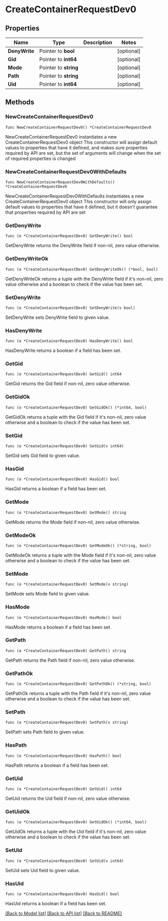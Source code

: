# CreateContainerRequestDev0

## Properties

Name | Type | Description | Notes
------------ | ------------- | ------------- | -------------
**DenyWrite** | Pointer to **bool** |  | [optional] 
**Gid** | Pointer to **int64** |  | [optional] 
**Mode** | Pointer to **string** |  | [optional] 
**Path** | Pointer to **string** |  | [optional] 
**Uid** | Pointer to **int64** |  | [optional] 

## Methods

### NewCreateContainerRequestDev0

`func NewCreateContainerRequestDev0() *CreateContainerRequestDev0`

NewCreateContainerRequestDev0 instantiates a new CreateContainerRequestDev0 object
This constructor will assign default values to properties that have it defined,
and makes sure properties required by API are set, but the set of arguments
will change when the set of required properties is changed

### NewCreateContainerRequestDev0WithDefaults

`func NewCreateContainerRequestDev0WithDefaults() *CreateContainerRequestDev0`

NewCreateContainerRequestDev0WithDefaults instantiates a new CreateContainerRequestDev0 object
This constructor will only assign default values to properties that have it defined,
but it doesn't guarantee that properties required by API are set

### GetDenyWrite

`func (o *CreateContainerRequestDev0) GetDenyWrite() bool`

GetDenyWrite returns the DenyWrite field if non-nil, zero value otherwise.

### GetDenyWriteOk

`func (o *CreateContainerRequestDev0) GetDenyWriteOk() (*bool, bool)`

GetDenyWriteOk returns a tuple with the DenyWrite field if it's non-nil, zero value otherwise
and a boolean to check if the value has been set.

### SetDenyWrite

`func (o *CreateContainerRequestDev0) SetDenyWrite(v bool)`

SetDenyWrite sets DenyWrite field to given value.

### HasDenyWrite

`func (o *CreateContainerRequestDev0) HasDenyWrite() bool`

HasDenyWrite returns a boolean if a field has been set.

### GetGid

`func (o *CreateContainerRequestDev0) GetGid() int64`

GetGid returns the Gid field if non-nil, zero value otherwise.

### GetGidOk

`func (o *CreateContainerRequestDev0) GetGidOk() (*int64, bool)`

GetGidOk returns a tuple with the Gid field if it's non-nil, zero value otherwise
and a boolean to check if the value has been set.

### SetGid

`func (o *CreateContainerRequestDev0) SetGid(v int64)`

SetGid sets Gid field to given value.

### HasGid

`func (o *CreateContainerRequestDev0) HasGid() bool`

HasGid returns a boolean if a field has been set.

### GetMode

`func (o *CreateContainerRequestDev0) GetMode() string`

GetMode returns the Mode field if non-nil, zero value otherwise.

### GetModeOk

`func (o *CreateContainerRequestDev0) GetModeOk() (*string, bool)`

GetModeOk returns a tuple with the Mode field if it's non-nil, zero value otherwise
and a boolean to check if the value has been set.

### SetMode

`func (o *CreateContainerRequestDev0) SetMode(v string)`

SetMode sets Mode field to given value.

### HasMode

`func (o *CreateContainerRequestDev0) HasMode() bool`

HasMode returns a boolean if a field has been set.

### GetPath

`func (o *CreateContainerRequestDev0) GetPath() string`

GetPath returns the Path field if non-nil, zero value otherwise.

### GetPathOk

`func (o *CreateContainerRequestDev0) GetPathOk() (*string, bool)`

GetPathOk returns a tuple with the Path field if it's non-nil, zero value otherwise
and a boolean to check if the value has been set.

### SetPath

`func (o *CreateContainerRequestDev0) SetPath(v string)`

SetPath sets Path field to given value.

### HasPath

`func (o *CreateContainerRequestDev0) HasPath() bool`

HasPath returns a boolean if a field has been set.

### GetUid

`func (o *CreateContainerRequestDev0) GetUid() int64`

GetUid returns the Uid field if non-nil, zero value otherwise.

### GetUidOk

`func (o *CreateContainerRequestDev0) GetUidOk() (*int64, bool)`

GetUidOk returns a tuple with the Uid field if it's non-nil, zero value otherwise
and a boolean to check if the value has been set.

### SetUid

`func (o *CreateContainerRequestDev0) SetUid(v int64)`

SetUid sets Uid field to given value.

### HasUid

`func (o *CreateContainerRequestDev0) HasUid() bool`

HasUid returns a boolean if a field has been set.


[[Back to Model list]](../README.md#documentation-for-models) [[Back to API list]](../README.md#documentation-for-api-endpoints) [[Back to README]](../README.md)


